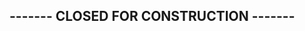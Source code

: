 ##                                                                         ------- CLOSED FOR CONSTRUCTION -------
